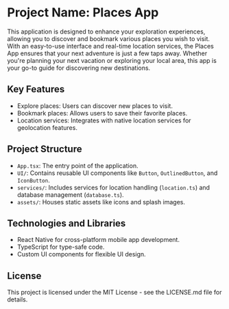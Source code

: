# Project Name: Places App

This application is designed to enhance your exploration experiences, allowing you to discover and bookmark various places you wish to visit.
With an easy-to-use interface and real-time location services, the Places App ensures that your next adventure is just a few taps away.
Whether you're planning your next vacation or exploring your local area, this app is your go-to guide for discovering new destinations.

## Key Features

- Explore places: Users can discover new places to visit.
- Bookmark places: Allows users to save their favorite places.
- Location services: Integrates with native location services for geolocation features.

## Project Structure

- `App.tsx`: The entry point of the application.
- `UI/`: Contains reusable UI components like `Button`, `OutlinedButton`, and `IconButton`.
- `services/`: Includes services for location handling (`location.ts`) and database management (`database.ts`).
- `assets/`: Houses static assets like icons and splash images.

## Technologies and Libraries

- React Native for cross-platform mobile app development.
- TypeScript for type-safe code.
- Custom UI components for flexible UI design.

## License

This project is licensed under the MIT License - see the LICENSE.md file for details.
